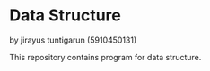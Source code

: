# Data Structure

by jirayus tuntigarun (5910450131)

This repository contains program for data structure.
